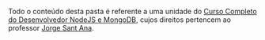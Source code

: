 Todo o conteúdo desta pasta é referente a uma unidade do [Curso Completo do Desenvolvedor NodeJS e MongoDB](https://www.udemy.com/course/curso-completo-do-desenvolvedor-nodejs/),
cujos direitos pertencem ao professor [Jorge Sant Ana](https://www.udemy.com/user/jorgetadeusantanasilva/).
